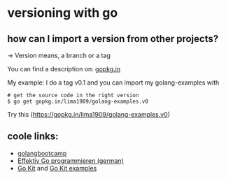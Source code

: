 # versioning with go

## how can I import a version from other projects?

-> Version means, a branch or a tag

You can find a description on: [gopkg.in](http://labix.org/gopkg.in)

My example: I do a tag v0.1 and you can import my golang-examples with

    # get the source code in the right version
    $ go get gopkg.in/lima1909/golang-examples.v0

Try this (https://gopkg.in/lima1909/golang-examples.v0)

## coole links:
* [golangbootcamp](http://www.golangbootcamp.com/book/collection_types)
* [Effektiv Go programmieren (german)](http://www.bitloeffel.de/DOC/golang/effective_go_de.html)
* [Go Kit](https://github.com/go-kit/kit) and [Go Kit examples](http://gokit.io/examples/)
